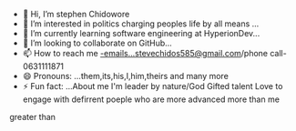 - 👋 Hi, I’m stephen Chidowore
- 👀 I’m interested in politics charging peoples life by all means ...
- 🌱 I’m currently learning software engineering at HyperionDev...
- 💞️ I’m looking to collaborate on GitHub...
- 📫 How to reach me -emails...stevechidos585@gmail.com/phone call- 0631111871
- 😄 Pronouns: ...them,its,his,I,him,theirs and many more 
- ⚡ Fun fact: ...About me I'm leader by nature/God Gifted talent 
     Love to engage with defirrent poeple who are more advanced more than me 
<!---lessthan and not equal
Chidowore/Chidowore is a ✨ special ✨ repository because its `README.md` (this file) appears on your GitHub profile.
You can click the Preview link to take a look at your changes.
--->greater than 
